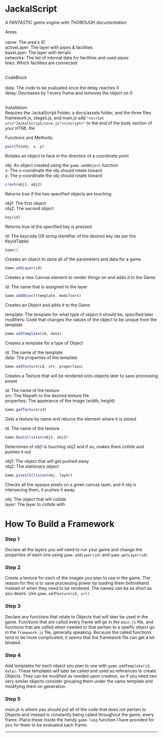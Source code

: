 # JackalScript
<i>A FANTASTIC game engine with THOROUGH documentation</i>

Areas<br><br>
name: The area's ID<br>
activeLayer: The layer with pipes & facilities<br>
baseLayer: The layer with terrain<br>
networks: The list of internal data for facilities and used pipes<br>
links: Which facilities are connected<br><br>

CodeBlock<br><br>
data: The code to be evaluated once the delay reaches 0<br>
delay: Decreases by 1 every frame and removes the object on 0<br><br>




Installation:<br>
  Requires the JackalScript Folder, a docs/assets folder, and the three files framework.js, stages.js, and main.js
  add `"<script src="JackalScript/core.js"></script>"` to the end of the body section of your HTML file
  
 
Functions and Methods:
 
 
 
```js
pointTo(obj, x, y)
```
 Rotates an object to face in the direction of a coordinate point
 
 
  obj: An object created using the `game.addObject` function<br>
  x: The x-coordinate the obj should rotate toward<br>
  y: The y-coordinate the obj should rotate toward

```js
crash(obj1, obj2)
```
Returns true if the two specified objects are touching

  obj1: The first object<br>
  obj2: The second object
 
 
 
```js
key(id)
```
Returns true id the specified key is pressed

  id: The keycode OR string identifier of the desired key (as per the KeyIdTable)
  
  
  
  
```js
Game()
```
Creates an object to store all of the parameters and data for a game




```js
Game.addLayer(id)
```
Creates a new Canvas element to render things on and adds it to the Game

  id: The name that is assigned to the layer
 
 
 
 
```js
Game.addObject(template, modifiers)
```
Creates an Object and adds it to the Game

  template: The template for what type of object it should be, specified later<br>
  modifiers: Code that changes the values of the object to be unique from the template
 
 


```js
Game.addTemplate(id, data)
```
Creates a template for a type of Object

  id: The name of the template<br>
  data: The properties of the template
 
 
 
 
```js
Game.addTexture(id, src, properties)
```
Creates a Texture that will be rendered onto objects later to save processing power

  id: The name of the texture<br>
  src: The filepath to the desired texture file<br>
  properties: The apperance of the image (width, height)
 
 
 

```js
Game.getTexture(id)
```
Gets a texture by name and returns the element where it is stored

  id: The name of the texture
 
 
 
 
```js
Game.boxCollision(obj1, obj2)
```
Determines of obj1 is touching obj2 and if so, makes them collide and pushes it out

  obj1: The object that will get pushed away<br>
  obj2: The stationary object
 
 
 
 
```js
Game.pixelCollision(obj, layer)
```
Checks all the opaque pixels on a given canvas layer, and if obj is intersecing them, it pushes it away.

  obj: The object that will collide<br>
  layer: The layer to collide with

# How To Build a Framework

<h3>Step 1</h3>
Declare all the layers you will need to run your game and change the properties of each one using <code>game.addLayer(id)</code> and <code>game.getLayer(id)</code>

<h3>Step 2</h3>
Create a texture for each of the images you plan to use in the game. The reason for this is to save processing power by loading them beforehand instead of when they need to be rendered. The names can be as short as you desire. Use <code>game.addTexture(id, url)</code>

<h3>Step 3</h3>
Declare any functions that relate to Objects that will later be used in the game. Functions that are called every frame will go in the <code>main.js</code> file, and functions that are called when needed or that pertain to a speific object go in the <code>framework.js</code> file, generally speaking. Because the called functions tend to be more complicated, it seems that the framework file can get a bit bloated.

<h3>Step 4</h3>
Add templates for each object you plan to use with <code>game.addTemplate(id, data)</code>. These templates will later be called and used as references to create Objects. They can be modified as needed upon creation, so if you need two very similar objects consider grouping them under the same template and modifying them on generation.
  
<h3>Step 5</h3>
<i>main.js</i> is where you should put all of the code that does not pertain to Objects and instead is constantly being called throughout the game, every frame. Place these inside the <i>handy</i> <code>game.loop</code> function I have provided for you for them to be evaluated each frame.
  
<hr>
